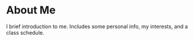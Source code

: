 # About Me
I brief introduction to me. Includes some personal info, my interests, and a class schedule.